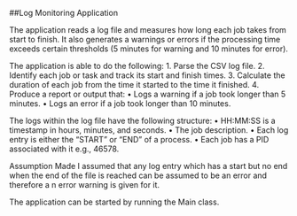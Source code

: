 ##Log Monitoring Application

The application reads a log file and measures how long each job takes from start to finish. It also generates a warnings 
or errors if the processing time exceeds certain thresholds (5 minutes for warning and 10 minutes for error).

The application is able to do the following:
    1. Parse the CSV log file.
    2. Identify each job or task and track its start and finish times.
    3. Calculate the duration of each job from the time it started to the time it finished.
    4. Produce a report or output that:
       • Logs a warning if a job took longer than 5 minutes.
       • Logs an error if a job took longer than 10 minutes.

The logs within the log file have the following structure:
    • HH:MM:SS is a timestamp in hours, minutes, and seconds.
    • The job description.
    • Each log entry is either the “START” or “END” of a process.
    • Each job has a PID associated with it e.g., 46578.

Assumption Made
    I assumed that any log entry which has a start but no end when the end of the file is reached can be assumed to be an error and therefore a n error        warning is given for it.
    
The application can be started by running the Main class.



